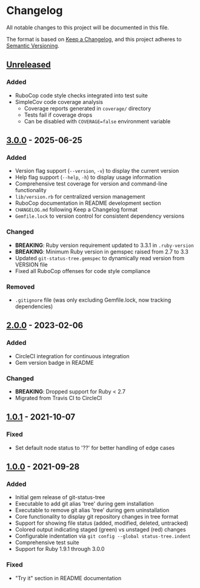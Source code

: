 # Changelog

All notable changes to this project will be documented in this file.

The format is based on [Keep a Changelog](https://keepachangelog.com/en/1.1.0/),
and this project adheres to [Semantic Versioning](https://semver.org/spec/v2.0.0.html).

## [Unreleased]

### Added
- RuboCop code style checks integrated into test suite
- SimpleCov code coverage analysis
  - Coverage reports generated in `coverage/` directory
  - Tests fail if coverage drops
  - Can be disabled with `COVERAGE=false` environment variable

## [3.0.0] - 2025-06-25

### Added
- Version flag support (`--version`, `-v`) to display the current version
- Help flag support (`--help`, `-h`) to display usage information
- Comprehensive test coverage for version and command-line functionality
- `lib/version.rb` for centralized version management
- RuboCop documentation in README development section
- `CHANGELOG.md` following Keep a Changelog format
- `Gemfile.lock` to version control for consistent dependency versions

### Changed
- **BREAKING**: Ruby version requirement updated to 3.3.1 in `.ruby-version`
- **BREAKING**: Minimum Ruby version in gemspec raised from 2.7 to 3.3
- Updated `git-status-tree.gemspec` to dynamically read version from VERSION file
- Fixed all RuboCop offenses for code style compliance

### Removed
- `.gitignore` file (was only excluding Gemfile.lock, now tracking dependencies)

## [2.0.0] - 2023-02-06

### Added
- CircleCI integration for continuous integration
- Gem version badge in README

### Changed
- **BREAKING**: Dropped support for Ruby < 2.7
- Migrated from Travis CI to CircleCI

## [1.0.1] - 2021-10-07

### Fixed
- Set default node status to '??' for better handling of edge cases

## [1.0.0] - 2021-09-28

### Added
- Initial gem release of git-status-tree
- Executable to add git alias 'tree' during gem installation
- Executable to remove git alias 'tree' during gem uninstallation
- Core functionality to display git repository changes in tree format
- Support for showing file status (added, modified, deleted, untracked)
- Colored output indicating staged (green) vs unstaged (red) changes
- Configurable indentation via `git config --global status-tree.indent`
- Comprehensive test suite
- Support for Ruby 1.9.1 through 3.0.0

### Fixed
- "Try it" section in README documentation

[Unreleased]: https://github.com/knugie/git-status-tree/compare/v3.0.0...HEAD
[3.0.0]: https://github.com/knugie/git-status-tree/compare/v2.0.0...v3.0.0
[2.0.0]: https://github.com/knugie/git-status-tree/compare/v1.0.1...v2.0.0
[1.0.1]: https://github.com/knugie/git-status-tree/compare/v1.0.0...v1.0.1
[1.0.0]: https://github.com/knugie/git-status-tree/releases/tag/v1.0.0 